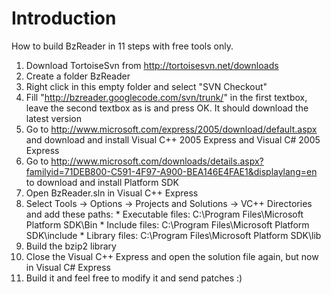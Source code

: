 # Introduction #

How to build BzReader in 11 steps with free tools only.

  1. Download TortoiseSvn from http://tortoisesvn.net/downloads
  1. Create a folder BzReader
  1. Right click in this empty folder and select "SVN Checkout"
  1. Fill "http://bzreader.googlecode.com/svn/trunk/" in the first textbox, leave the second textbox as is and press OK. It should download the latest version
  1. Go to http://www.microsoft.com/express/2005/download/default.aspx and download and install Visual C++ 2005  Express and Visual C# 2005 Express
  1. Go to http://www.microsoft.com/downloads/details.aspx?familyid=71DEB800-C591-4F97-A900-BEA146E4FAE1&displaylang=en to download and install Platform SDK
  1. Open BzReader.sln in Visual C++ Express
  1. Select Tools -> Options -> Projects and Solutions -> VC++ Directories and add these paths:
    * Executable files: C:\Program Files\Microsoft Platform SDK\Bin
    * Include files: C:\Program Files\Microsoft Platform SDK\include
    * Library files: C:\Program Files\Microsoft Platform SDK\lib
  1. Build the bzip2 library
  1. Close the Visual C++ Express and open the solution file again, but now in Visual C# Express
  1. Build it and feel free to modify it and send patches :)